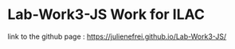 # Lab-Work3-JS Work for ILAC

link to the github page : https://julienefrei.github.io/Lab-Work3-JS/
